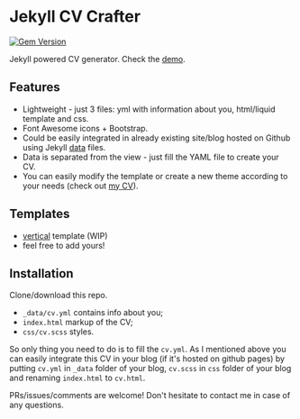 # Jekyll CV Crafter

[![Gem Version](https://badge.fury.io/rb/jekyll-cv-crafter.svg)](https://badge.fury.io/rb/jekyll-cv-crafter)

Jekyll powered CV generator. 
Check the [demo](http://swoosh147.github.com).

## Features

 - Lightweight - just 3 files: yml with information about you, html/liquid template and css.
 - Font Awesome icons + Bootstrap.
 - Could be easily integrated in already existing site/blog hosted on Github using Jekyll [data](http://jekyllrb.com/docs/datafiles/) files.
 - Data is separated from the view - just fill the YAML file to create your CV.
 - You can easily modify the template or create a new theme according to your needs (check out [my CV](http://pavelmakhov.com/cv)).
 
## Templates

 - [vertical](http://swoosh147.github.com/cv-vertical) template (WIP)
 - feel free to add yours! 

## Installation

Clone/download this repo.

 - `_data/cv.yml` contains info about you;
 - `index.html` markup of the CV;
 - `css/cv.scss` styles.

So only thing you need to do is to fill the `cv.yml`. 
As I mentioned above you can easily integrate this CV in your blog (if it's hosted on github pages) by putting `cv.yml` in `_data` folder of your blog, `cv.scss` in `css` folder of your blog and renaming `index.html` to `cv.html`.
 
PRs/issues/comments are welcome! Don't hesitate to contact me in case of any questions.
